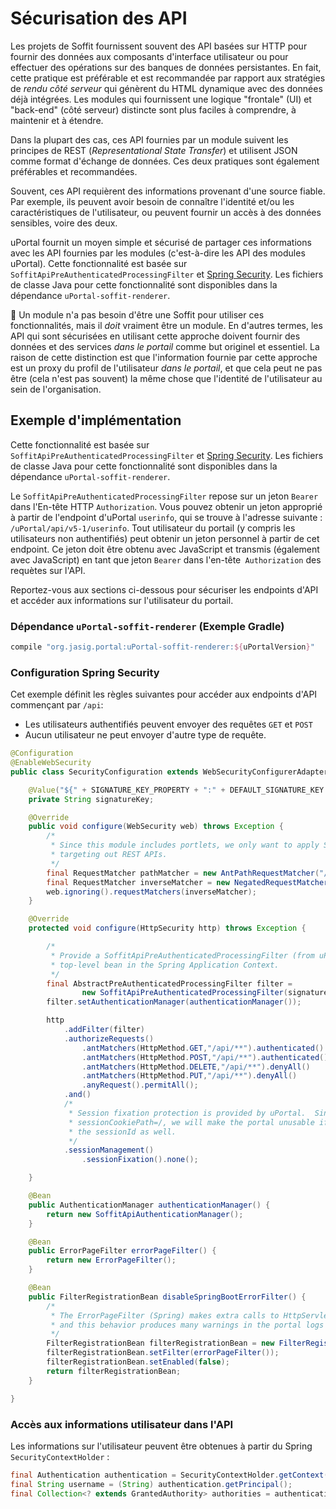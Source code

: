 # Sécurisation des API

Les projets de Soffit fournissent souvent des API basées sur HTTP pour fournir des données aux composants d'interface utilisateur 
ou pour effectuer des opérations sur des banques de données persistantes. En fait, cette pratique est préférable et est recommandée par rapport aux 
stratégies de _rendu côté serveur_ qui génèrent du HTML dynamique avec des données déjà intégrées. Les modules 
qui fournissent une logique "frontale" (UI) et "back-end" (côté serveur) distincte sont plus faciles à comprendre, 
à maintenir et à étendre.

Dans la plupart des cas, ces API fournies par un module suivent les principes de REST (<i>Representational State Transfer</i>) 
et utilisent JSON comme format d'échange de données. Ces deux pratiques sont également préférables et recommandées.

Souvent, ces API requièrent des informations provenant d'une source fiable. Par exemple, ils peuvent avoir besoin de connaître 
l'identité et/ou les caractéristiques de l'utilisateur, ou peuvent fournir un accès à des données sensibles, voire des deux.

uPortal fournit un moyen simple et sécurisé de partager ces informations avec les API fournies par les modules (c'est-à-dire 
les API des modules uPortal). Cette fonctionnalité est basée sur 
`SoffitApiPreAuthenticatedProcessingFilter` et [Spring Security][]. Les fichiers de classe Java pour cette 
fonctionnalité sont disponibles dans la dépendance `uPortal-soffit-renderer`.

:notebook:  Un module n'a pas besoin d'être une Soffit pour utiliser ces fonctionnalités, mais il _doit_ vraiment être un module.
En d'autres termes, les API qui sont sécurisées en utilisant cette approche doivent fournir des données et des services 
_dans le portail_ comme but originel et essentiel. La raison de cette distinction est 
que l'information fournie par cette approche est un proxy du profil de l'utilisateur _dans le portail_, et 
que cela peut ne pas être (cela n'est pas souvent) la même chose que l'identité de l'utilisateur au sein de l'organisation.

## Exemple d'implémentation

Cette fonctionnalité est basée sur `SoffitApiPreAuthenticatedProcessingFilter` et [Spring Security][].
Les fichiers de classe Java pour cette fonctionnalité sont disponibles dans la dépendance `uPortal-soffit-renderer`.

Le `SoffitApiPreAuthenticatedProcessingFilter` repose sur un jeton `Bearer` dans l'En-tête HTTP `Authorization`. 
Vous pouvez obtenir un jeton approprié à partir de l'endpoint d'uPortal `userinfo`,  qui se trouve
à l'adresse suivante : `/uPortal/api/v5-1/userinfo`.   Tout utilisateur du portail (y compris les utilisateurs 
non authentifiés) peut obtenir un jeton personnel à partir de cet endpoint. Ce jeton doit être obtenu 
avec JavaScript et transmis (également avec JavaScript) en tant que jeton `Bearer` dans l'en-tête` Authorization` 
des requètes sur l'API.

Reportez-vous aux sections ci-dessous pour sécuriser les endpoints d'API et accéder aux informations sur l'utilisateur du portail.

### Dépendance `uPortal-soffit-renderer` (Exemple Gradle)

```groovy
compile "org.jasig.portal:uPortal-soffit-renderer:${uPortalVersion}"
```

### Configuration Spring Security 

Cet exemple définit les règles suivantes pour accéder aux endpoints d'API commençant par `/api`: 
  - Les utilisateurs authentifiés peuvent envoyer des requêtes `GET` et `POST` 
  - Aucun utilisateur ne peut envoyer d'autre type de requête.

```java
@Configuration
@EnableWebSecurity
public class SecurityConfiguration extends WebSecurityConfigurerAdapter {

    @Value("${" + SIGNATURE_KEY_PROPERTY + ":" + DEFAULT_SIGNATURE_KEY + "}")
    private String signatureKey;

    @Override
    public void configure(WebSecurity web) throws Exception {
        /*
         * Since this module includes portlets, we only want to apply Spring Security to requests
         * targeting out REST APIs.
         */
        final RequestMatcher pathMatcher = new AntPathRequestMatcher("/api/**");
        final RequestMatcher inverseMatcher = new NegatedRequestMatcher(pathMatcher);
        web.ignoring().requestMatchers(inverseMatcher);
    }

    @Override
    protected void configure(HttpSecurity http) throws Exception {

        /*
         * Provide a SoffitApiPreAuthenticatedProcessingFilter (from uPortal) that is NOT a
         * top-level bean in the Spring Application Context.
         */
        final AbstractPreAuthenticatedProcessingFilter filter =
                new SoffitApiPreAuthenticatedProcessingFilter(signatureKey);
        filter.setAuthenticationManager(authenticationManager());

        http
            .addFilter(filter)
            .authorizeRequests()
                .antMatchers(HttpMethod.GET,"/api/**").authenticated()
                .antMatchers(HttpMethod.POST,"/api/**").authenticated()
                .antMatchers(HttpMethod.DELETE,"/api/**").denyAll()
                .antMatchers(HttpMethod.PUT,"/api/**").denyAll()
                .anyRequest().permitAll();
            .and()
            /*
             * Session fixation protection is provided by uPortal.  Since portlet tech requires
             * sessionCookiePath=/, we will make the portal unusable if other modules are changing
             * the sessionId as well.
             */
            .sessionManagement()
                .sessionFixation().none();

    }

    @Bean
    public AuthenticationManager authenticationManager() {
        return new SoffitApiAuthenticationManager();
    }

    @Bean
    public ErrorPageFilter errorPageFilter() {
        return new ErrorPageFilter();
    }

    @Bean
    public FilterRegistrationBean disableSpringBootErrorFilter() {
        /*
         * The ErrorPageFilter (Spring) makes extra calls to HttpServletResponse.flushBuffer(),
         * and this behavior produces many warnings in the portal logs during portlet requests.
         */
        FilterRegistrationBean filterRegistrationBean = new FilterRegistrationBean();
        filterRegistrationBean.setFilter(errorPageFilter());
        filterRegistrationBean.setEnabled(false);
        return filterRegistrationBean;
    }

}
```

### Accès aux informations utilisateur dans l'API

Les informations sur l'utilisateur peuvent être obtenues à partir du Spring `SecurityContextHolder` :

```java
final Authentication authentication = SecurityContextHolder.getContext().getAuthentication();
final String username = (String) authentication.getPrincipal();
final Collection<? extends GrantedAuthority> authorities = authentication.getAuthorities();
```

[Spring Security]: https://projects.spring.io/spring-security/
